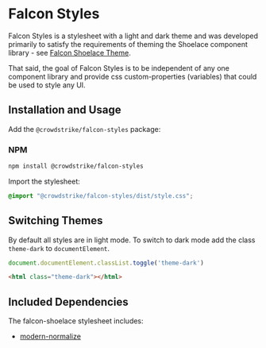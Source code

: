 # Falcon Styles

Falcon Styles is a stylesheet with a light and dark theme and was developed primarily to satisfy the requirements of theming the Shoelace component library - see [Falcon Shoelace Theme](https://www.npmjs.com/package/@crowdstrike/falcon-shoelace).

That said, the goal of Falcon Styles is to be independent of any one component library and provide css custom-properties (variables) that could be used to style any UI.

## Installation and Usage

Add the `@crowdstrike/falcon-styles` package:

### NPM
```zsh
npm install @crowdstrike/falcon-styles
```

Import the stylesheet:

```css
@import "@crowdstrike/falcon-styles/dist/style.css";
```

## Switching Themes

By default all styles are in light mode. To switch to dark mode add the class `theme-dark` to `documentElement`.

```js
document.documentElement.classList.toggle('theme-dark')
```
```html
<html class="theme-dark"></html>
```

## Included Dependencies

The falcon-shoelace stylesheet includes:
* [modern-normalize](https://github.com/sindresorhus/modern-normalize)